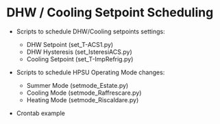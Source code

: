 # DHW / Cooling Setpoint Scheduling

* Scripts to schedule DHW/Cooling setpoints settings:
  * DHW Setpoint (set_T-ACS1.py)
  * DHW Hysteresis (set_IsteresiACS.py)
  * Cooling Setpoint (set_T-ImpRefrig.py)

* Scripts to schedule HPSU Operating Mode changes:
  * Summer Mode (setmode_Estate.py)
  * Cooling Mode (setmode_Raffrescare.py)
  * Heating Mode (setmode_Riscaldare.py)

* Crontab example
